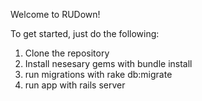 
Welcome to RUDown!

To get started, just do the following:

1. Clone the repository
2. Install nesesary gems with bundle install
3. run migrations with rake db:migrate
4. run app with rails server
